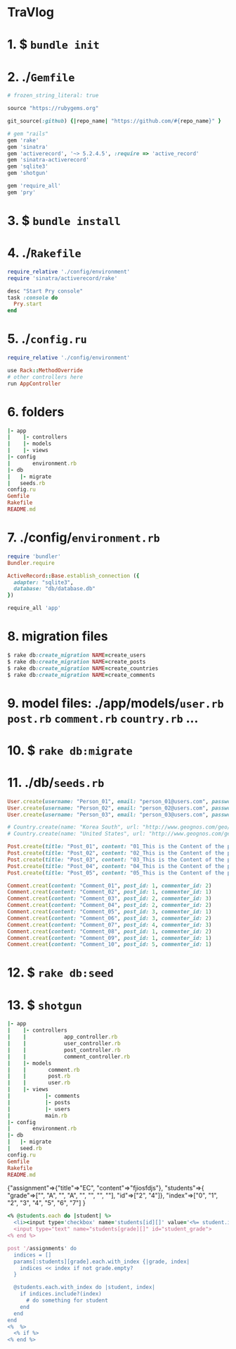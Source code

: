 # TraVlog

# 1. $ `bundle init`

# 2. ./`Gemfile`
```ruby
# frozen_string_literal: true

source "https://rubygems.org"

git_source(:github) {|repo_name| "https://github.com/#{repo_name}" }

# gem "rails"
gem 'rake'
gem 'sinatra'
gem 'activerecord', '~> 5.2.4.5', :require => 'active_record'
gem 'sinatra-activerecord'
gem 'sqlite3'
gem 'shotgun'

gem 'require_all'
gem 'pry'
```

# 3. $ `bundle install`

# 4. ./`Rakefile`
```ruby
require_relative './config/environment'
require 'sinatra/activerecord/rake'

desc "Start Pry console"
task :console do
  Pry.start
end
```

# 5. ./`config.ru`
```ruby
require_relative './config/environment'

use Rack::MethodOverride
# other controllers here
run AppController
```

# 6. folders
```ruby
|- app
|    |- controllers
|    |- models
|    |- views
|- config
|       environment.rb
|- db
|   |- migrate
|   seeds.rb
config.ru
Gemfile
Rakefile
README.md
```

# 7. ./config/`environment.rb`
```ruby
require 'bundler'
Bundler.require

ActiveRecord::Base.establish_connection ({
  adapter: "sqlite3", 
  database: "db/database.db"
})

require_all 'app'
```
# 8. migration files
```ruby
$ rake db:create_migration NAME=create_users
$ rake db:create_migration NAME=create_posts
$ rake db:create_migration NAME=create_countries
$ rake db:create_migration NAME=create_comments
```

# 9. model files: ./app/models/`user.rb` `post.rb` `comment.rb` `country.rb` ...

# 10. $ `rake db:migrate`

# 11. ./db/`seeds.rb`
```ruby
User.create(username: "Person_01", email: "person_01@users.com", password: "123")
User.create(username: "Person_02", email: "person_02@users.com", password: "123")
User.create(username: "Person_03", email: "person_03@users.com", password: "123")

# Country.create(name: "Korea South", url: "http://www.geognos.com/geo/en/cc/kr.html")
# Country.create(name: "United States", url: "http://www.geognos.com/geo/en/cc/us.html")

Post.create(title: "Post_01", content: "01_This is the Content of the post on Seoul, South Korea.", user_id: 1, country_id: 117)
Post.create(title: "Post_02", content: "02_This is the Content of the post on New York, United States.", user_id: 2, country_id: 230)
Post.create(title: "Post_03", content: "03_This is the Content of the post on Ilsan, South Korea.", user_id: 3, country_id: 117)
Post.create(title: "Post_04", content: "04_This is the Content of the post on Dallas, United States.", user_id: 1, country_id: 230)
Post.create(title: "Post_05", content: "05_This is the Content of the post on Little Rock, United States.", user_id: 2, country_id: 230)

Comment.creat(content: "Comment_01", post_id: 1, commenter_id: 2)
Comment.creat(content: "Comment_02", post_id: 1, commenter_id: 1)
Comment.creat(content: "Comment_03", post_id: 2, commenter_id: 3)
Comment.creat(content: "Comment_04", post_id: 2, commenter_id: 2)
Comment.creat(content: "Comment_05", post_id: 3, commenter_id: 1)
Comment.creat(content: "Comment_06", post_id: 3, commenter_id: 2)
Comment.creat(content: "Comment_07", post_id: 4, commenter_id: 3)
Comment.creat(content: "Comment_08", post_id: 1, commenter_id: 2)
Comment.creat(content: "Comment_09", post_id: 1, commenter_id: 1)
Comment.creat(content: "Comment_10", post_id: 5, commenter_id: 1)
```

# 12. $ `rake db:seed`

# 13. $ `shotgun`



```ruby
|- app
|    |- controllers
|    |            app_controller.rb
|    |            user_controller.rb
|    |            post_controller.rb
|    |            comment_controller.rb
|    |- models
|    |       comment.rb
|    |       post.rb
|    |       user.rb
|    |- views
|           |- comments
|           |- posts
|           |- users
|           main.rb
|- config
|       environment.rb
|- db
|   |- migrate
|   seed.rb
config.ru
Gemfile
Rakefile
README.md
```



  <input type="hidden" name="index[]" value="<%= @index %>">
{"assignment"=>{"title"=>"EC", "content"=>"fjiosfdjs"}, 
"students"=>{
  "grade"=>["", "A", "", "A", "", "", "", ""], 
  "id"=>["2", "4"]}, 
  "index"=>["0", "1", "2", "3", "4", "5", "6", "7"]
  }


```ruby
<% @students.each do |student| %>
  <li><input type='checkbox' name='students[id][]' value='<%= student.id %>' id='<%= student.id %>'><%= student.lname %>, <%= student.fname %></li>
  <input type="text" name="students[grade][]" id="student_grade">
<% end %> 

post '/assignments' do
  indices = []
  params[:students][grade].each.with_index {|grade, index|
    indices << index if not grade.empty?
  }

  @students.each.with_index do |student, index|
    if indices.include?(index)
      # do something for student
    end
  end
end
<%  %>
  <% if %>
<% end %>
```